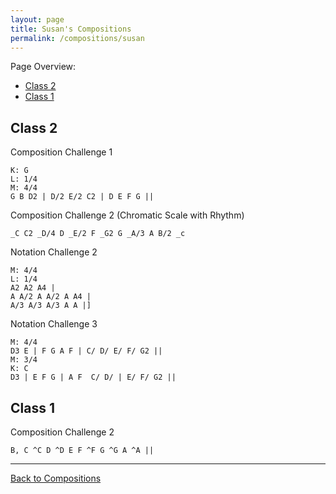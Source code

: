 ```yaml
---
layout: page
title: Susan's Compositions
permalink: /compositions/susan
---
```

Page Overview:
* [Class 2](#class-2)
* [Class 1](#class-1)

## Class 2
Composition Challenge 1
```
K: G
L: 1/4
M: 4/4
G B D2 | D/2 E/2 C2 | D E F G ||
```

Composition Challenge 2 (Chromatic Scale with Rhythm)
```
_C C2 _D/4 D _E/2 F _G2 G _A/3 A B/2 _c
```

Notation Challenge 2
```
M: 4/4
L: 1/4
A2 A2 A4 |
A A/2 A A/2 A A4 |
A/3 A/3 A/3 A A |]
```

Notation Challenge 3
```
M: 4/4
D3 E | F G A F | C/ D/ E/ F/ G2 ||
M: 3/4
K: C
D3 | E F G | A F  C/ D/ | E/ F/ G2 ||
```

## Class 1

Composition Challenge 2
```
B, C ^C D ^D E F ^F G ^G A ^A ||
```

---
[Back to Compositions](/sc-workshop/compositions/)
